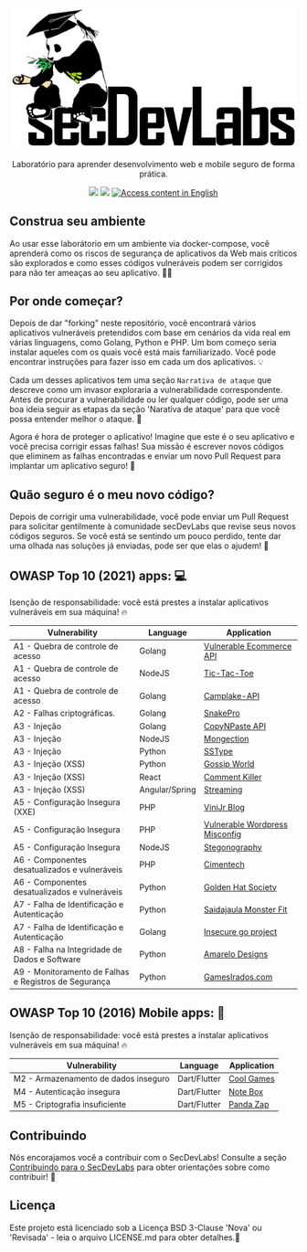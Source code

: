 <p align="center">
  <img src="images/secDevLabs-logo.png" allign="center" height=""/>
  <!-- logo font: Agency FB Bold Condensed -->
</p>

<p align="center">
Laboratório para aprender desenvolvimento web e mobile seguro de forma prática.
</p>

<p align="center">
<a href="https://github.com/globocom/secDevLabs/blob/master/docs/CONTRIBUTING.md"><img height="24" src="https://img.shields.io/badge/PRs-Welcome-brightgreen"/></a>
<a href="https://gitter.im/secDevLabs/community"><img height="24" src="https://badges.gitter.im/secDevLabs/community.svg"/></a>
<a href="README.md"><img height="24" title="Access content in English" src="https://img.shields.io/badge/Access%20content%20in-English-blue"/></a>
</p>

## Construa seu ambiente 

Ao usar esse laborátorio em um ambiente via docker-compose, você aprenderá como os riscos de segurança de aplicativos da Web mais críticos são explorados e como esses códigos vulneráveis podem ser corrigidos para não ter ameaças ao seu aplicativo. 👩‍💻

## Por onde começar? 

Depois de dar "forking" neste repositório, você encontrará vários aplicativos vulneráveis pretendidos com base em cenários da vida real em várias linguagens, como Golang, Python e PHP. Um bom começo seria instalar aqueles com os quais você está mais familiarizado. Você pode encontrar instruções para fazer isso em cada um dos aplicativos. 💡

Cada um desses aplicativos tem uma seção `Narrativa de ataque` que descreve como um invasor exploraria a vulnerabilidade correspondente. Antes de procurar a vulnerabilidade ou ler qualquer código, pode ser uma boa ideia seguir as etapas da seção 'Narativa de ataque' para que você possa entender melhor o ataque. 💉

Agora é hora de proteger o aplicativo! Imagine que este é o seu aplicativo e você precisa corrigir essas falhas! Sua missão é escrever novos códigos que eliminem as falhas encontradas e enviar um novo Pull Request para implantar um aplicativo seguro! 🔐

## Quão seguro é o meu novo código?

Depois de corrigir uma vulnerabilidade, você pode enviar um Pull Request para solicitar gentilmente à comunidade secDevLabs que revise seus novos códigos seguros. Se você está se sentindo um pouco perdido, tente dar uma olhada nas soluções já enviadas, pode ser que elas o ajudem! 🚀

## OWASP Top 10 (2021) apps: 💻

Isenção de responsabilidade: você está prestes a instalar aplicativos vulneráveis em sua máquina! 🔥

| Vulnerability                                       | Language       | Application                                                                    |
| ----------------------------------------------------| -------------- | ------------------------------------------------------------------------------ |
| A1 - Quebra de controle de acesso                   | Golang         | [Vulnerable Ecommerce API](owasp-top10-2021-apps/a1/ecommerce-api)             |
| A1 - Quebra de controle de acesso                   | NodeJS         | [Tic-Tac-Toe](owasp-top10-2021-apps/a1/tictactoe)                              |
| A1 - Quebra de controle de acesso                   | Golang         | [Camplake-API](owasp-top10-2021-apps/a1/camplake-api)                          |
| A2 - Falhas criptográficas.                         | Golang         | [SnakePro](owasp-top10-2021-apps/a2/snake-pro)                                 |
| A3 - Injeção                                        | Golang         | [CopyNPaste API](owasp-top10-2021-apps/a3/copy-n-paste)                        |
| A3 - Injeção                                        | NodeJS         | [Mongection](owasp-top10-2021-apps/a3/mongection)                              |
| A3 - Injeção                                        | Python         | [SSType](owasp-top10-2021-apps/a3/sstype)                                      |
| A3 - Injeção (XSS)                                  | Python         | [Gossip World](owasp-top10-2021-apps/a3/gossip-world)                          |
| A3 - Injeção (XSS)                                  | React          | [Comment Killer](owasp-top10-2021-apps/a3/comment-killer)                      |
| A3 - Injeção (XSS)                                  | Angular/Spring | [Streaming](owasp-top10-2021-apps/a3/streaming)                                |
| A5 - Configuração Insegura (XXE)                    | PHP            | [ViniJr Blog](owasp-top10-2021-apps/a5/vinijr-blog)                            |
| A5 - Configuração Insegura                          | PHP            | [Vulnerable Wordpress Misconfig](owasp-top10-2021-apps/a5/misconfig-wordpress) |
| A5 - Configuração Insegura                          | NodeJS         | [Stegonography](owasp-top10-2021-apps/a5/stegonography)                        |
| A6 - Componentes desatualizados e vulneráveis       | PHP            | [Cimentech](owasp-top10-2021-apps/a6/cimentech)                                |
| A6 - Componentes desatualizados e vulneráveis       | Python         | [Golden Hat Society](owasp-top10-2021-apps/a6/golden-hat)                      |
| A7 - Falha de Identificação e Autenticação          | Python         | [Saidajaula Monster Fit](owasp-top10-2021-apps/a7/saidajaula-monster)          |
| A7 - Falha de Identificação e Autenticação          | Golang         | [Insecure go project](owasp-top10-2021-apps/a7/insecure-go-project)            |
| A8 - Falha na Integridade de Dados e Software       | Python         | [Amarelo Designs](owasp-top10-2021-apps/a8/amarelo-designs)                    |
| A9 - Monitoramento de Falhas e Registros de Segurança| Python         | [GamesIrados.com](owasp-top10-2021-apps/a9/games-irados)                       |

## OWASP Top 10 (2016) Mobile apps: 📲

Isenção de responsabilidade: você está prestes a instalar aplicativos vulneráveis em sua máquina! 🔥

| Vulnerability                            | Language     | Application                                         |
| ---------------------------------------- | ------------ | --------------------------------------------------- |
| M2 - Armazenamento de dados inseguro     | Dart/Flutter | [Cool Games](owasp-top10-2016-mobile/m2/cool_games) |
| M4 - Autenticação insegura               | Dart/Flutter | [Note Box](owasp-top10-2016-mobile/m4/note-box)     |
| M5 - Criptografia insuficiente           | Dart/Flutter | [Panda Zap](owasp-top10-2016-mobile/m5/panda_zap)   |

## Contribuindo

Nós encorajamos você a contribuir com o SecDevLabs! Consulte a seção [Contribuindo para o SecDevLabs](/docs/CONTRIBUTING.md) para obter orientações sobre como contribuir! 🎉

## Licença

Este projeto está licenciado sob a Licença BSD 3-Clause 'Nova' ou 'Revisada' - leia o arquivo LICENSE.md para obter detalhes.📖
